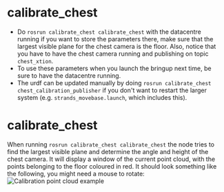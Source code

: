 calibrate_chest
===============

  * Do `rosrun calibrate_chest calibrate_chest` with the datacentre running if you want to store the parameters there, make sure that the largest visible plane for the chest camera is the floor. Also, notice that you have to have the chest camera running and publishing on topic `chest_xtion`.
  * To use these parameters when you launch the bringup next time, be sure to have the datacentre running.
  * The urdf can be updated manually by doing `rosrun calibrate_chest chest_calibration_publisher` if you don't want to restart the larger system (e.g. `strands_movebase.launch`, which includes this).

# calibrate_chest

When running `rosrun calibrate_chest calibrate_chest` the node tries to find the largest visible plane and determine the angle and height of the chest camera. It will display a window of the current point cloud, with the points belonging to the floor coloured in red. It should look something like the following, you might need a mouse to rotate:
![Calibration point cloud example](https://github.com/strands-project/strands_movebase/tree/hydro-devel/calibrate_chest/data/chest.png "Example of how the calibration should look.")
